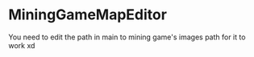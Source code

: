 # MiningGameMapEditor
You need to edit the path in main to mining game's images path for it to work xd
